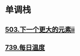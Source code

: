 # 单调栈
## [503.下一个更大的元素ii](https://leetcode-cn.com/problems/next-greater-element-ii/)
## [739.每日温度](https://leetcode-cn.com/problems/daily-temperatures/)